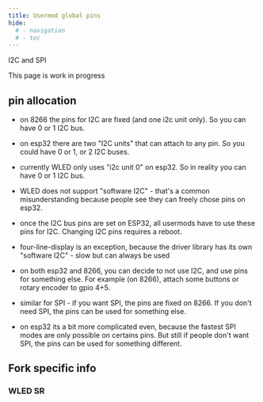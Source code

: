```yaml
---
title: Usermod global pins
hide:
  # - navigation
  # - toc
---
```


I2C and SPI

This page is work in progress

## pin allocation
* on 8266 the pins for I2C are fixed (and one i2c unit only). So you can have 0 or 1 I2C bus.
* on esp32 there are two "I2C units" that can attach to any pin.  So you could have 0 or 1, or 2 I2C buses.
* currently WLED only uses "i2c unit 0" on esp32. So in reality you can have 0 or 1 I2C bus.
* WLED does not support "software I2C" - that's a common misunderstanding because people see they can freely chose pins on esp32.
* once the I2C bus pins are set on ESP32, all usermods have to use these pins for I2C. Changing I2C pins requires a reboot.
* four-line-display is an exception, because the driver library has its own "software I2C" - slow but can always be used

* on both esp32 and 8266, you can decide to not use I2C, and use pins for something else. For example (on 8266), attach some buttons or rotary encoder to gpio 4+5. 
* similar for SPI - if you want SPI, the pins are fixed on 8266. If you don't need SPI, the pins can be used for something else.
* on esp32 its a bit more complicated even, because the fastest SPI modes are only possible on certains pins. But still if people don't want SPI, the pins can be used for something different.

## Fork specific info

### WLED SR

